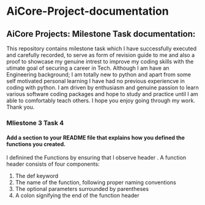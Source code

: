 # AiCore-Project-documentation 
## AiCore Projects: Milestone Task documentation:
This repository contains milestone task which I have successfully executed and carefully recorded, to serve as form of revision guide to me and also a proof to showcase    my genuine intrest to improve my coding skills with the utimate goal of securing a career in Tech.
Although I am have an Engineering background; I am totally new to python and apart from some self motivated personal learning I have had no previous experiencve in coding with python. I am driven by enthusiasm and genuine passion to learn various software coding packages and hope to study and practice until I am able to comfortably teach others.
I hope you enjoy going through my work.
Thank you.

### Mliestone 3 Task 4
#### Add a section to your README file that explains how you defined the functions you created.
I definined the Functions by ensuring that I observe header . A function header consists of four components:
1. The def keyword
2. The name of the function, following proper naming conventions
3. The optional parameters surrounded by parentheses
4. A colon signifying the end of the function header
